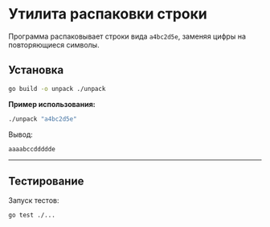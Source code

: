 # Утилита распаковки строки
Программа распаковывает строки вида `a4bc2d5e`, заменяя цифры на повторяющиеся символы.

## Установка
```sh
go build -o unpack ./unpack
```

**Пример использования:**
```sh
./unpack "a4bc2d5e"
```
Вывод:
```
aaaabccddddde
```

---

## Тестирование
Запуск тестов:
```sh
go test ./...
```

